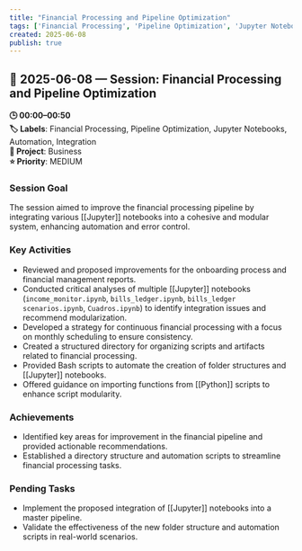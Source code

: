 ```yaml
---
title: "Financial Processing and Pipeline Optimization"
tags: ['Financial Processing', 'Pipeline Optimization', 'Jupyter Notebooks', 'Automation', 'Integration']
created: 2025-06-08
publish: true
---
```


## 📅 2025-06-08 — Session: Financial Processing and Pipeline Optimization

**🕒 00:00–00:50**  
**🏷️ Labels**: Financial Processing, Pipeline Optimization, Jupyter Notebooks, Automation, Integration  
**📂 Project**: Business  
**⭐ Priority**: MEDIUM  


### Session Goal
The session aimed to improve the financial processing pipeline by integrating various [[Jupyter]] notebooks into a cohesive and modular system, enhancing automation and error control.

### Key Activities
- Reviewed and proposed improvements for the onboarding process and financial management reports.
- Conducted critical analyses of multiple [[Jupyter]] notebooks (`income_monitor.ipynb`, `bills_ledger.ipynb`, `bills_ledger scenarios.ipynb`, `Cuadros.ipynb`) to identify integration issues and recommend modularization.
- Developed a strategy for continuous financial processing with a focus on monthly scheduling to ensure consistency.
- Created a structured directory for organizing scripts and artifacts related to financial processing.
- Provided Bash scripts to automate the creation of folder structures and [[Jupyter]] notebooks.
- Offered guidance on importing functions from [[Python]] scripts to enhance script modularity.

### Achievements
- Identified key areas for improvement in the financial pipeline and provided actionable recommendations.
- Established a directory structure and automation scripts to streamline financial processing tasks.

### Pending Tasks
- Implement the proposed integration of [[Jupyter]] notebooks into a master pipeline.
- Validate the effectiveness of the new folder structure and automation scripts in real-world scenarios.
